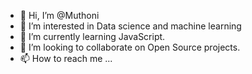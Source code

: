 - 👋 Hi, I’m @Muthoni
- 👀 I’m interested in Data science and machine learning
- 🌱 I’m currently learning JavaScript.
- 💞️ I’m looking to collaborate on Open Source projects.
- 📫 How to reach me ...

<!---
Muthoni/Muthoni is a ✨ special ✨ repository because its `README.md` (this file) appears on your GitHub profile.
You can click the Preview link to take a look at your changes.
--->
